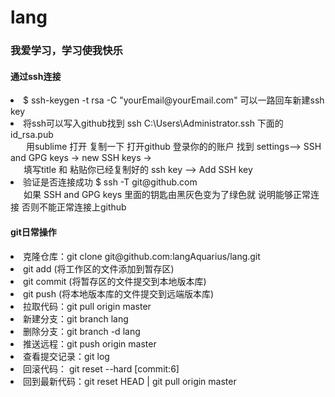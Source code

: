# lang
<h3>我爱学习，学习使我快乐</h3>


<h4>通过ssh连接</h4>
        <li>$ ssh-keygen -t rsa -C "yourEmail@yourEmail.com" 可以一路回车新建ssh key</li>
        <li>将ssh可以写入github找到 ssh C:\Users\Administrator.ssh 下面的id_rsa.pub <br>
            &emsp; &ensp;用sublime 打开 复制一下 打开github 登录你的的账户 找到 settings–> SSH and GPG keys -> new SSH keys -> <br>
            &emsp;&ensp;填写title 和 粘贴你已经复制好的 ssh key –> Add SSH key</li>
        <li>验证是否连接成功 $ ssh -T git@github.com<br>
            &emsp;&ensp;如果 SSH and GPG keys 里面的钥匙由黑灰色变为了绿色就 说明能够正常连接 否则不能正常连接上github</li>
    
    
<h4>git日常操作</h4>
        <li>克隆仓库：git clone git@github.com:langAquarius/lang.git</li>
        <li>git add (将工作区的文件添加到暂存区)</li>
        <li>git commit (将暂存区的文件提交到本地版本库)</li>
        <li>git push (将本地版本库的文件提交到远端版本库)</li>
        <li>拉取代码：git pull origin master</li>
        <li>新建分支：git branch lang</li>
        <li>删除分支：git branch -d lang</li>
        <li>推送远程：git push origin master</li>
        <li>查看提交记录：git log</li>
        <li>回滚代码： git reset --hard [commit:6]</li>
        <li>回到最新代码：git reset HEAD | git pull origin master</li>
